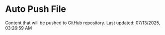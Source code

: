 # Auto Push File

Content that will be pushed to GitHub repository.
Last updated: 07/13/2025, 03:26:59 AM